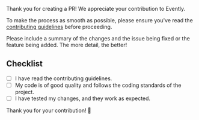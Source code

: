 Thank you for creating a PR! We appreciate your contribution to Evently.

To make the process as smooth as possible, please ensure you've read the [contributing guidelines](https://github.com/EventlyDev/Evently/blob/develop/CONTRIBUTING.md) before proceeding.

Please include a summary of the changes and the issue being fixed or the feature being added. The more detail, the better!

## Checklist

- [ ] I have read the contributing guidelines.
- [ ] My code is of good quality and follows the coding standards of the project.
- [ ] I have tested my changes, and they work as expected.

Thank you for your contribution! 🎉
